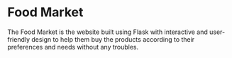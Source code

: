 # Food Market
The Food Market is the website built using Flask with interactive and user-friendly design to help them buy the products according to their preferences and needs without any troubles.
